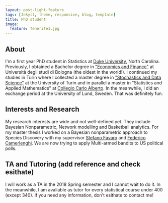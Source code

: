 ```yaml
---
layout: post-light-feature
tags: [Jekyll, theme, responsive, blog, template]
title: PhD student
image:
  feature: Tenerife1.jpg
---
```


## About
I'm a first year PhD student in Statistics at [Duke University](http://stat.duke.edu), North Carolina. Previously, I obtained a Bachelor degree in ["Economics and Finance"](http://corsi.unibo.it/1cycle/EconomicsFinance/Pages/default.aspx) at Università degli studi di Bologna (the oldest in the world!). I continued my studies in Turin where I collected a master degree in ["Stochastics and Data Science"](http://www.master-sds.unito.it/do/home.pl) at the University of Turin and in parallel a master in "Statistics and Applied Mathematics" at [Collegio Carlo Alberto](http://carloalberto.org). In the meanwhile, I did an exchange period at the University of Lund, Sweden. That was definitely fun.


## Interests and Research  
My research interests are wide and not well-defined yet. They include Bayesian Nonparametric, Network modelling and Basketball analytics. For my master thesis I worked on a Bayesian nonparametric approach to Species Discovery with my supervisor [Stefano Favaro](http://www.carloalberto.org/people/faculty/fellows/favaro/) and [Federico Camerlenghi](http://www-dimat.unipv.it/~camerlenghi/). We are now trying to apply Multi-armed bandits to US political polls.


## TA and Tutoring (add reference and check esithate)
I will work as a TA in the 2018 Spring semester and I cannot wait to do it. In the meanwhile, I am avaliable as tutor for every statistical course under 400 (except 340). If you need any information, don't esithate to contact me!
